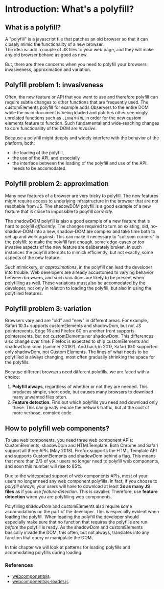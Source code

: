 # Introduction: What's a polyfill?

## What is a polyfill?
A "polyfill" is a javascript file that patches an old 
browser so that it can closely mimic the functionality of a new browser.                      
The idea is: add a couple of JS files to your web page, and 
they will make any old browser behave as good as new.

But, there are three concerns when you need to polyfill your browsers: 
invasiveness, approximation and variation. 

## Polyfill problem 1: invasiveness
Often, the new feature or API that you want to use and therefore polyfill can require 
subtle changes to other functions that are frequently used.
The customElements polyfill for example adds Observers to the entire DOM 
while the main document is being loaded and patches other seemingly unrelated functions 
such as `.innerHTML` in order for the new custom elements feature to function.
Such fundamental and wide-reaching changes to core functionality of the DOM are *invasive*. 

Because a polyfill might deeply and widely interfere with the behavior of the platform,
both:
* the loading of the polyfill, 
* the use of the API, and especially 
* the interface between the loading of the polyfill and use of the API.
needs to be accomodated.

## Polyfill problem 2: approximation
Many new features of a browser are very tricky to polyfill.
The new features might require access to underlying infrastructure in the browser
that are not reachable from JS.
The shadowDOM polyfill is a good example of a new feature that is close to impossible 
to polyfill *correctly*.
 
The shadowDOM polyfill is also a good example of a new feature that is hard to polyfill *efficiently*.
The changes required to turn an existing, old, no-shadow-DOM into a new, shadow-DOM are complex
and take time both to set up and work against.
This can make it necessary to "cut som corners" in the polyfill; to make the polyfill fast enough, 
some edge-cases or too invasive aspects of the new feature are deliberately broken.
In such instances the polyfill attempts to mimick efficiently, but not exactly, 
some aspects of the new feature.

Such mimickery, or *approximations*, in the polyfill can lead the developer into trouble.
Web developers are already accustomed to varying behavior between browsers, and 
such variations are likely to be present when polyfilling as well.
These variations must also be accomodated by the developer, 
not only in relation to loading the polyfill, but also in using the polyfilled features. 

## Polyfill problem 3: variation
Browsers vary and are "old" and "new" in different areas. 
For example, Safari 10.3+ supports customElements and shadowDom, but not JS pointerevents. 
Edge 16 and Firefox 60 on another front supports pointerevents, but not customElements nor shadowDom. 
This differences also change over time. 
Firefox is expected to ship customElements and shadowDom soon (summer 2018?). 
And back in 2017, Safari 10.0 supported only shadowDom, not Custom Elements.
The lines of what needs to be polyfilled is always changing, 
most often gradually shrinking the space for the polyfills.

Because different browsers need different polyfills, we are faced with a choice:
1. **Polyfill always**, regardless of whether or not they are needed. 
This produces simple, short code, but causes many browsers to download many unwanted files often.
2. **Feature detection**. Find out which polyfills you need and download only these. 
This can greatly reduce the network traffic, but at the cost of more verbose, complex code.

## How to polyfill web components?
To use web components, you need three web component APIs: 
CustomElements, shadowDom and HTMLTemplate. 
Both Chrome and Safari support all three APIs (May 2018).
Firefox supports the HTML Template API and 
supports CustomElements and shadowDom behind a flag.
This means that more than 2/3 of your users no longer need to polyfill web components, and
soon this number will rise to 85%.

Due to the widespread support of web components APIs, 
most of your users no longer need any web component polyfills.
In fact, if you choose to *polyfill always*, 
your users will have to download at least **3x as many JS files** as if you use *feature detection*.
This is cavalier.
Therefore, use **feature detection** when you are polyfilling web components.

Polyfilling shadowDom and customElements also require some accomodations on the part of the developer.
This is especially evident when loading the polyfill. 
When loading the polyfill the developer should especially make sure that no function that 
requires the polyfills are run *before* the polyfill is ready.
As the shadowDom and customElements basically invade the DOM, 
this often, but not always, translates into any function that query or manipulate the DOM.

In this chapter we will look at patterns for loading polyfills and 
accomodating polyfills during loading.
                                                                                
### References
* [webcomponentsjs](https://github.com/webcomponents/webcomponentsjs/).
* [webcomponentsjs-loader.js](https://github.com/webcomponents/webcomponentsjs/blob/master/webcomponents-loader.js).

<!--

Custom elements and shadowDom provide an excellent interface for integrating custom HTML+JS+CSS modules. 
Custom elements provide a great means both to organize and stabilize your own work and 
collaborate with others. It might not be perfect. And it needs to be polyfilled in old browsers. 
But it will still provides you with the only, cleanest and simplest API for making native HTML+JS+CSS modules.

Other times, you might want to process the other parts of your web page first,
you prioritize the rendering of images and other, normal HTML template.
If you added the polyfills synchronously, 
this part of your web presentation would be halted while you download and process the polyfills.

The smart move, if you can, is to avoid having to rely on web components for your initial paint.
That is likely to give you a visible front for your page much quicker, especially on a slow network.
To do so, you must load your web component polyfills asynchronously.
-->

<!--
This chapter is built upon all the good work of webcomponentsjs.org.
Where webcomponentsjs.org and the polyfill community really shines is in their ethos:
Polyfills are at the same time both inclusive and modest, both deeply powerful and widely spread.
Polyfills helps browsers unite into a common platform, thus 
helping to protect the diversity of the browser community (by helping browsers either too old or 
struggling in different areas) to catch up with the pack and stay alive.
Polyfills also help developers by giving them a united and open standard against which to
align their code, so as to both alleviate the suffering it can be to work against different 
frameworks and across different development methodologies. 
In short, polyfills make us all stronger by helping us work closer together,
they are a prime example of unique open-source excellence.
                                                                           
Hence, in addition to providing clear recipes for adding polyfills to your web app,
this chapter also aspires to explain the ideas behind webcompontents-loader.js.
Again, many thanks for the great work and inspirational ethos of the polyfill community!
-->
